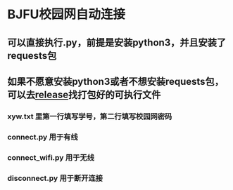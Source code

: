 # BJFU校园网自动连接
## 可以直接执行.py，前提是安装python3，并且安装了requests包
## 如果不愿意安装python3或者不想安装requests包，可以去[release](https://github.com/OnlyCharacters/BJFU-AutoConnect/releases)找打包好的可执行文件

### xyw.txt 里第一行填写学号，第二行填写校园网密码
### connect.py 用于有线
### connect_wifi.py 用于无线
### disconnect.py 用于断开连接
